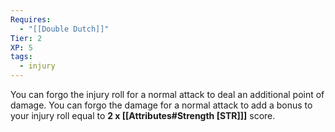 ```yaml
---
Requires:
  - "[[Double Dutch]]"
Tier: 2
XP: 5
tags:
  - injury
---
```

You can forgo the injury roll for a normal attack to deal an additional point of damage. You can forgo the damage for a normal attack to add a bonus to your injury roll equal to **2 x [[Attributes#Strength [STR]]]** score.